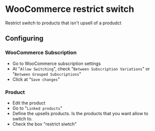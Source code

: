 # WooCommerce restrict switch

Restrict switch to products that isn't upsell of a produdct

## Configuring

### WooCommerce Subscription

* Go to WooCommerce subscription settings
* At "`Allow Switching`", check "`Between Subscription Variations`" or "`Between Grouped Subscriptions`"
* Click at "`Save changes`"

### Product

* Edit the product
* Go to "`Linked products`"
* Define the upsells products. Is the products that you want allow to switch to.
* Check the box "restrict siwtch"
